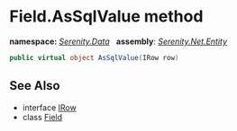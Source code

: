 # Field.AsSqlValue method
**namespace:** *[Serenity.Data](../../README.md#serenity.data-namespace)*   **assembly**: *[Serenity.Net.Entity](../../README.md)*

```csharp
public virtual object AsSqlValue(IRow row)
```

## See Also

* interface [IRow](../IRow.md)
* class [Field](../Field.md)